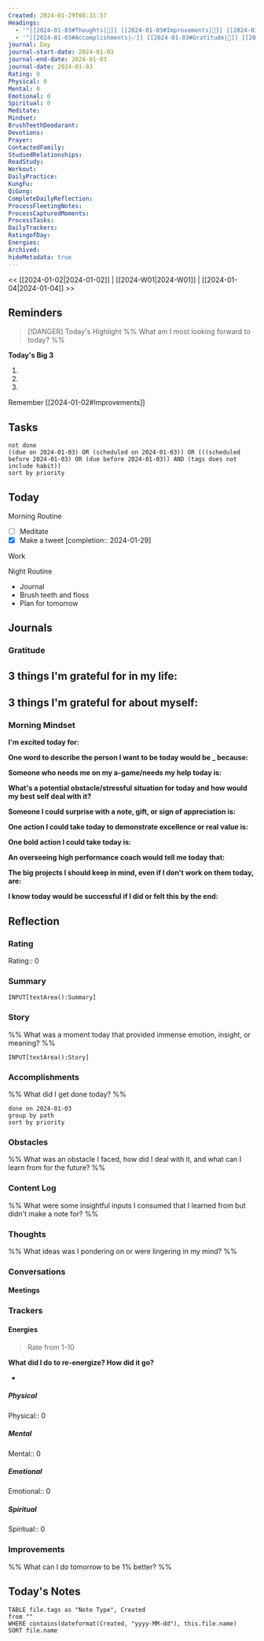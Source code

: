 ```yaml
---
Created: 2024-01-29T08:31:57
Headings:
  - '"[[2024-01-03#Thoughts|💭]] [[2024-01-03#Improvements|💪]] [[2024-01-03#Obstacles|🚧]]": '
  - '"[[2024-01-03#Accomplishments|✅]] [[2024-01-03#Gratitude|🙏]] [[2024-01-03#Content Log|📚]]": '
journal: Day
journal-start-date: 2024-01-03
journal-end-date: 2024-01-03
journal-date: 2024-01-03
Rating: 0
Physical: 0
Mental: 0
Emotional: 0
Spiritual: 0
Meditate: 
Mindset: 
BrushTeethDeodarant: 
Devotions: 
Prayer: 
ContactedFamily: 
StudiedRelationships: 
ReadStudy: 
Workout: 
DailyPractice: 
KungFu: 
QiGong: 
CompleteDailyReflection: 
ProcessFleetingNotes: 
ProcessCapturedMoments: 
ProcessTasks: 
DailyTrackers: 
RatingofDay: 
Energies: 
Archived: 
hideMetadata: true
---
```


<< [[2024-01-02|2024-01-02]] | [[2024-W01|2024-W01]] | [[2024-01-04|2024-01-04]] >>

## Reminders

> [!DANGER] Today's Highlight
> %% What am I most looking forward to today? %%

**Today's Big 3**

1. 
2. 
3. 

Remember [[2024-01-02#Improvements]]

## Tasks

```tasks
not done
((due on 2024-01-03) OR (scheduled on 2024-01-03)) OR (((scheduled before 2024-01-03) OR (due before 2024-01-03)) AND (tags does not include habit))
sort by priority
```

## Today

Morning Routine

- [ ] Meditate
- [x] Make a tweet  [completion:: 2024-01-29]

Work

Night Routine

- Journal
- Brush teeth and floss
- Plan for tomorrow

## Journals

### Gratitude

**3 things I'm grateful for in my life:**
- 

**3 things I'm grateful for about myself:**
- 

### Morning Mindset

**I'm excited today for:**

**One word to describe the person I want to be today would be \_ because:**

**Someone who needs me on my a-game/needs my help today is:**

**What's a potential obstacle/stressful situation for today and how would my best self deal with it?**

**Someone I could surprise with a note, gift, or sign of appreciation is:**

**One action I could take today to demonstrate excellence or real value is:**

**One bold action I could take today is:**

**An overseeing high performance coach would tell me today that:**

**The big projects I should keep in mind, even if I don't work on them today, are:**

**I know today would be successful if I did or felt this by the end:**

## Reflection

### Rating

Rating:: 0

### Summary

`INPUT[textArea():Summary]`

### Story

%% What was a moment today that provided immense emotion, insight, or meaning? %%

`INPUT[textArea():Story]`

### Accomplishments

%% What did I get done today? %%

```tasks
done on 2024-01-03
group by path
sort by priority
```

### Obstacles

%% What was an obstacle I faced, how did I deal with it, and what can I learn from for the future? %%

### Content Log

%% What were some insightful inputs I consumed that I learned from but didn't make a note for? %%

### Thoughts

%% What ideas was I pondering on or were lingering in my mind? %%

### Conversations

#### Meetings

<!-- Deprecated query: #meeting tag being removed. Replace with field:: type = "meeting"
```dataview
TABLE Attendees, Summary
FROM #meeting AND !"Hidden"
WHERE contains(Created, this.file.name)
SORT Created asc
``` -->

### Trackers

#### Energies

> Rate from 1-10

**What did I do to re-energize? How did it go?**

- 

##### Physical

Physical:: 0

##### Mental

Mental:: 0

##### Emotional

Emotional:: 0

##### Spiritual

Spiritual:: 0

### Improvements
%% What can I do tomorrow to be 1% better? %%

## Today's Notes

```dataview
TABLE file.tags as "Note Type", Created
from ""
WHERE contains(dateformat(Created, "yyyy-MM-dd"), this.file.name)
SORT file.name
```
